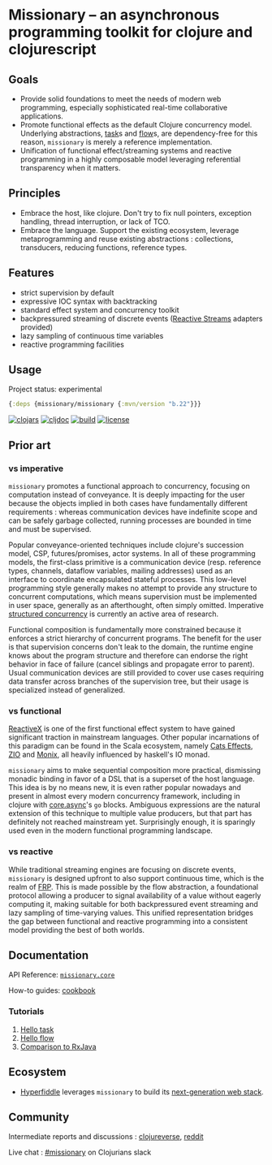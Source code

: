 # Missionary – an asynchronous programming toolkit for clojure and clojurescript

## Goals
* Provide solid foundations to meet the needs of modern web programming, especially sophisticated real-time collaborative applications.
* Promote functional effects as the default Clojure concurrency model. Underlying abstractions, [task](https://github.com/leonoel/task)s and [flow](https://github.com/leonoel/flow)s, are dependency-free for this reason, `missionary` is merely a reference implementation.
* Unification of functional effect/streaming systems and reactive programming in a highly composable model leveraging referential transparency when it matters.

## Principles
* Embrace the host, like clojure. Don't try to fix null pointers, exception handling, thread interruption, or lack of TCO.
* Embrace the language. Support the existing ecosystem, leverage metaprogramming and reuse existing abstractions : collections, transducers, reducing functions, reference types.

## Features
* strict supervision by default
* expressive IOC syntax with backtracking
* standard effect system and concurrency toolkit
* backpressured streaming of discrete events ([Reactive Streams](http://www.reactive-streams.org/) adapters provided)
* lazy sampling of continuous time variables
* reactive programming facilities

## Usage

Project status: experimental

```clojure
{:deps {missionary/missionary {:mvn/version "b.22"}}} 
```
[![clojars](https://img.shields.io/clojars/v/missionary.svg)](https://clojars.org/missionary)
[![cljdoc](https://cljdoc.org/badge/missionary/missionary)](https://cljdoc.org/d/missionary/missionary/CURRENT)
[![build](https://travis-ci.org/leonoel/missionary.svg?branch=master)](https://travis-ci.org/leonoel/missionary)
[![license](https://img.shields.io/github/license/leonoel/missionary.svg)](LICENSE)

## Prior art

### vs imperative
`missionary` promotes a functional approach to concurrency, focusing on computation instead of conveyance. It is deeply
impacting for the user because the objects implied in both cases have fundamentally different requirements : whereas
communication devices have indefinite scope and can be safely garbage collected, running processes are bounded in time
and must be supervised.

Popular conveyance-oriented techniques include clojure's succession model, CSP, futures/promises, actor systems. In
all of these programming models, the first-class primitive is a communication device (resp. reference types, channels,
dataflow variables, mailing addresses) used as an interface to coordinate encapsulated stateful processes. This low-level
programming style generally makes no attempt to provide any structure to concurrent computations, which means
supervision must be implemented in user space, generally as an afterthought, often simply omitted. Imperative
[structured concurrency](https://en.wikipedia.org/wiki/Structured_concurrency) is currently an active area of research.

Functional composition is fundamentally more constrained because it enforces a strict hierarchy of concurrent programs.
The benefit for the user is that supervision concerns don't leak to the domain, the runtime engine knows about the
program structure and therefore can endorse the right behavior in face of failure (cancel siblings and propagate error
to parent). Usual communication devices are still provided to cover use cases requiring data transfer across branches
of the supervision tree, but their usage is specialized instead of generalized.

### vs functional
[ReactiveX](http://reactivex.io) is one of the first functional effect system to have gained significant traction
in mainstream languages. Other popular incarnations of this paradigm can be found in the Scala ecosystem, namely
[Cats Effects](https://typelevel.org/cats-effect), [ZIO](https://zio.dev) and [Monix](https://monix.io), all heavily
influenced by haskell's IO monad.

`missionary` aims to make sequential composition more practical, dismissing monadic binding in favor of a DSL that is
a superset of the host language. This idea is by no means new, it is even rather popular nowadays and present in almost
every modern concurrency framework, including in clojure with [core.async](https://github.com/clojure/core.async)'s
`go` blocks. Ambiguous expressions are the natural extension of this technique to multiple value producers, but that
part has definitely not reached mainstream yet. Surprisingly enough, it is sparingly used even in the modern functional
programming landscape.

### vs reactive
While traditional streaming engines are focusing on discrete events, `missionary` is designed upfront to also support
continuous time, which is the realm of [FRP](https://en.wikipedia.org/wiki/Functional_reactive_programming). This is
made possible by the flow abstraction, a foundational protocol allowing a producer to signal availability of a value
without eagerly computing it, making suitable for both backpressured event streaming and lazy sampling of time-varying
values. This unified representation bridges the gap between functional and reactive programming into a consistent model
providing the best of both worlds.

## Documentation

API Reference: [`missionary.core`](https://cljdoc.org/d/missionary/missionary/CURRENT/api/missionary.core)

How-to guides: [cookbook](https://github.com/leonoel/missionary/wiki)

### Tutorials
1. [Hello task](doc/tutorials/hello_task.md)
2. [Hello flow](doc/tutorials/hello_flow.md)
3. [Comparison to RxJava](doc/tutorials/rx_comparison.md)

## Ecosystem

* [Hyperfiddle](https://hyperfiddle.net) leverages `missionary` to build its [next-generation web stack](https://hyperfiddle.notion.site/Reactive-Clojure-You-don-t-need-a-web-framework-you-need-a-web-language-44b5bfa526be4af282863f34fa1cfffc).

## Community

Intermediate reports and discussions : [clojureverse](https://clojureverse.org/t/missionary-new-release-with-streaming-support-design-notes/4510/7), [reddit](https://www.reddit.com/r/Clojure/comments/k2db8k/leonoelmissionary_a_functional_effect_and/)

Live chat : [#missionary](https://app.slack.com/client/T03RZGPFR/CL85MBPEF) on Clojurians slack
